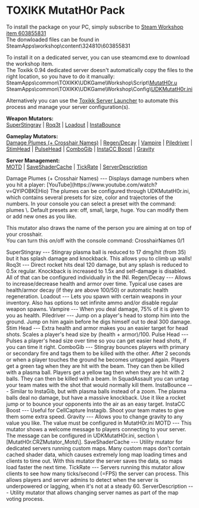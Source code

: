 TOXIKK MutatH0r Pack
===

To install the package on your PC, simply subscribe to [Steam Workshop item 603855831](http://steamcommunity.com/sharedfiles/filedetails/?id=603855831)     
The donwloaded files can be found in SteamApps\\workshop\\content\\324810\\603855831

To install it on a dedicated server, you can use steamcmd.exe to download the workshop item.  
The Toxikk 0.94 dedicated server doesn't automatically copy the files to the right location, so you have to do it manually:  
SteamApps\\common\\TOXIKK\\UDKGame\\Workshop\\Script\\[MutatH0r.u](http://tox1.beham.biz/toxikkredirect2/MutatH0r.u)  
SteamApps\\common\\TOXIKK\\UDKGame\\Workshop\\Config\\[UDKMutatH0r.ini](http://tox1.beham.biz/toxikkredirect2/UDKMutatH0r.ini)

Alternatively you can use the [Toxikk Server Launcher](https://github.com/ToxikkModdingTeam/ToxikkServerLauncher) to automate this process and manage your server configuration(s).


**Weapon Mutators:**  
<a href="#SuperStingray">SuperStingray</a>
| <a href="#Roq3t">Roq3t</a>
| <a href="#Loadout">Loadout</a>
| <a href="#InstaBounce">InstaBounce</a>

**Gameplay Mutators:**  
<a href="#DmgPlume">Damage Plumes (+ Crosshair Names)</a>
| <a href="#RegenDecay">Regen/Decay</a>
| <a href="#Vampire">Vampire</a>
| <a href="#Piledriver">Piledriver</a>
| <a href="#StimHead">StimHead</a>
| <a href="#PulseHead">PulseHead</a>
| <a href="#ComboGib">ComboGib</a>
| <a href="#InstaCcBoost">InstaCC Boost</a>
| <a href="#Gravity">Gravity</a>

**Server Management:**  
<a href="#Motd">MOTD</a>
| <a href="#SaveShaderCache">SaveShaderCache</a>
| <a href="#TickRate">TickRate</a>
| <a href="#ServerDescription">ServerDescription</a>

<p>


<a name="DmgPlume"/>
Damage Plumes (+ Crosshair Names)
---
Displays damage numbers when you hit a player: [YouTube](https://www.youtube.com/watch?v=QYlPOBKEHio)   
The plumes can be configured through UDKMutatH0r.ini, which contains several presets for size, color and trajectories of the numbers.  
In your console you can select a preset with the command: plumes \<preset-name\>.   
Default presets are: off, small, large, huge.
You can modify them or add new ones as you like.

This mutator also draws the name of the person you are aiming at on top of your crosshair.  
You can turn this on/off with the console command: CrosshairNames 0/1


<a name="SuperStingray"/>
SuperStingray
---
Stingray plasma ball is reduced to 17 dmg/hit (from 35) but it has splash damage and knockback.  
This allows you to climb up walls!


<a name="Roq3t"/>
Roq3t
---
Direct rocket hits deal 120 damage, but any splash is reduced to 0.5x regular.  
Knockback is increased to 1.5x and self-damage is disabled.  
All of that can be configured individually in the INI.  


<a name="RegenDecay"/>
Regen/Decay
---
Allows to increase/decrease health and armor over time.  
Typical use cases are health/armor decay (if they are above 100/50) or automatic health regeneration.


<a name="Loadout"/>
Loadout
---
Lets you spawn with certain weapons in your inventory.  
Also has options to set infinite ammo and/or disable regular weapon spawns.


<a name="Vampire"/>
Vampire
---
When you deal damage, 75% of it is given to you as health.


<a name="Piledriver"/>
Piledriver
---
Jump on a player's head to stomp him into the ground.
Jump on him again before he digs himself out to deal 300 damage.


<a name="StimHead"/>
Stim Head
---
Extra health and armor makes you an easier target for head shots.  
Scales a player's head size by (health + armor)/100.


<a name="PulseHead"/>
Pulse Head
---
Pulses a player's head size over time so you can get easier head shots, if you can time it right.


<a name="ComboGib"/>
ComboGib
---
Stingray bounces players with primary or secondary fire and tags them to be killed with the other.  
After 2 seconds or when a player touches the ground he becomes untagged again.  
Players get a green tag when they are hit with the beam. They can then be killed with a plasma ball.  
Players get a yellow tag then when they are hit with 2 balls. They can then be killed with a beam.  
In SquadAssault you can untag your team mates with the shot that would normally kill them.


<a name="InstaBounce"/>
InstaBounce
---
Similar to InstaGib, but with plasma balls instead of a zoom.  
The plasma balls deal no damage, but have a massive knockback. 
Use it like a rocket jump or to bounce your opponents into the air as an easy target.


<a name="InstaCcBoost"/>
InstaCC Boost
---
Useful for CellCapture Instagib. Shoot your team mates to give them some extra speed.


<a name="Gravity"/>
Gravity
---
Allows you to change gravity to any value you like. The value must be configured in MutatH0r.ini


<a name="#Motd"/>
MOTD
---
This mutator shows a welcome message to players connecting to your server.
The message can be configured in UDKMutatH0r.ini, section \[MutatH0r.CRZMutator_Motd\].

<a name="SaveShaderCache"/>
SaveShaderCache
---
Utility mutator for dedicated servers running custom maps.  
Many custom maps don't contain cached shader data, which causes extremely long map loading times and clients to time out.  
With this mutator the server saves the data, so maps load faster the next time.  


<a name="TickRate"/>
TickRate
---
Servers running this mutator allow clients to see how many ticks/second (=FPS) the server can process.  
This allows players and server admins to detect when the server is underpowered or lagging, when it's not at a steady 60.


<a name="ServerDescription"/>
ServerDescription
---
Utility mutator that allows changing server names as part of the map voting process.
